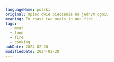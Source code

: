 ```yaml
---
languageName: polski
original: Upiec dwie pieczenie na jednym ogniu
meaning: To roast two meats in one fire
tags:
  - meat
  - food
  - fire
  - cooking
pubDate: 2024-02-20
modifiedDate: 2024-02-20
---
```

